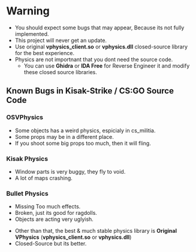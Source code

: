 # Warning
* You should expect some bugs that may appear, Because its not fully implemented.
* This project will never get an update.
* Use original **vphysics_client.so** or **vphysics.dll** closed-source library for the best experience.
* Physics are not importnant that you dont need the source code.
   * You can use **Ghidra** or **IDA Free** for Reverse Engineer it and modify these closed source libraries.
 
## Known Bugs in Kisak-Strike / CS:GO Source Code

### OSVPhysics
* Some objects has a weird physics, espicialy in cs_militia.
* Some props may be in a different place.
* If you shoot some big props too much, then it will fling.

### Kisak Physics
* Window parts is very buggy, they fly to void.
* A lot of maps crashing.

### Bullet Physics
* Missing Too much effects.
* Broken, just its good for ragdolls.
* Objects are acting very uglyish.


- Other than that, the best & much stable physics library is **Original VPhysics** (**vphysics_client.so** or **vphysics.dll**)
- Closed-Source but its better.
